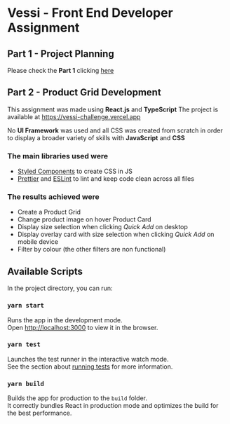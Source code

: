 # Vessi - Front End Developer Assignment

## Part 1 - Project Planning

Please check the **Part 1** clicking [here](https://vessi-challenge.vercel.app)

## Part 2 - Product Grid Development

This assignment was made using **React.js** and **TypeScript**
The project is available at https://vessi-challenge.vercel.app

No **UI Framework** was used and all CSS was created from scratch in order to display a broader variety of skills with **JavaScript** and **CSS**

### The main libraries used were

- [Styled Components](https://styled-components.com) to create CSS in JS
- [Prettier](https://prettier.io) and [ESLint](https://eslint.org) to lint and keep code clean across all files

### The results achieved were

- Create a Product Grid
- Change product image on hover Product Card
- Display size selection when clicking *Quick Add* on desktop
- Display overlay card with size selection when clicking *Quick Add* on mobile device
- Filter by colour (the other filters are non functional)

## Available Scripts

In the project directory, you can run:

### `yarn start`

Runs the app in the development mode.\
Open [http://localhost:3000](http://localhost:3000) to view it in the browser.

### `yarn test`

Launches the test runner in the interactive watch mode.\
See the section about [running tests](https://facebook.github.io/create-react-app/docs/running-tests) for more information.

### `yarn build`

Builds the app for production to the `build` folder.\
It correctly bundles React in production mode and optimizes the build for the best performance.
